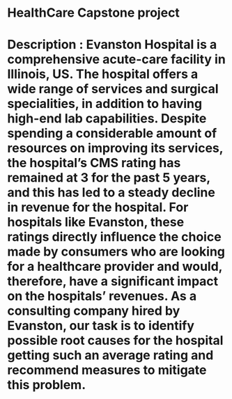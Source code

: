 # HealthCare Capstone project
# Description : Evanston Hospital is a comprehensive acute-care facility in Illinois, US. The hospital offers a wide range of services and surgical specialities, in addition to having high-end lab capabilities. Despite spending a considerable amount of resources on improving its services, the hospital’s CMS rating has remained at 3 for the past 5 years, and this has led to a steady decline in revenue for the hospital. For hospitals like Evanston, these ratings directly influence the choice made by consumers who are looking for a healthcare provider and would, therefore, have a significant impact on the hospitals’ revenues. As a consulting company hired by Evanston, our task is to identify possible root causes for the hospital getting such an average rating and recommend measures to mitigate this problem.
